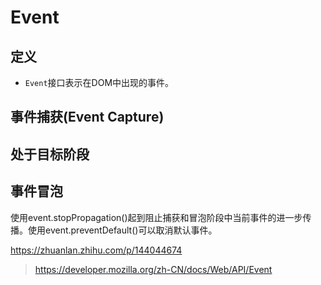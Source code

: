 # Event
## 定义
- `Event`接口表示在DOM中出现的事件。

## 事件捕获(Event Capture)

## 处于目标阶段

## 事件冒泡

使用event.stopPropagation()起到阻止捕获和冒泡阶段中当前事件的进一步传播。使用event.preventDefault()可以取消默认事件。

https://zhuanlan.zhihu.com/p/144044674

> https://developer.mozilla.org/zh-CN/docs/Web/API/Event